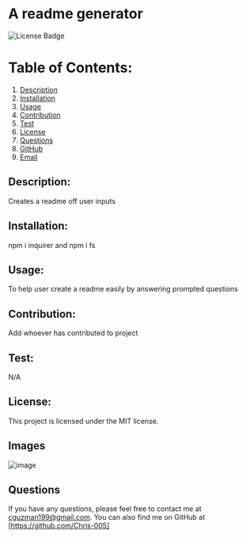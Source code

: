 # A readme generator
![License Badge](https://img.shields.io/badge/License-MIT&message=License&color=blue)

# Table of Contents:

1. [Description](#description)
2. [Installation](#installation)
3. [Usage](#usage)
4. [Contribution](#contribution)
5. [Test](#test)
6. [License](#license)
7. [Questions](#questions)
8. [GitHub](#github)
9. [Email](#email)

## Description:
Creates a readme off user inputs

## Installation:
npm i inquirer and npm i fs

## Usage:
To help user create a readme easily by answering prompted questions

## Contribution:
Add whoever has contributed to project

## Test:
N/A

## License:
 This project is licensed under the MIT license.

 ## Images
![image](https://github.com/user-attachments/assets/32ef90fc-cb60-460d-bb6b-87b730fb1dc4)

## Questions

If you have any questions, please feel free to contact me at cguzman199@gmail.com.
You can also find me on GitHub at [https://github.com/Chris-005]
